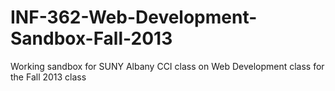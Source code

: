 INF-362-Web-Development-Sandbox-Fall-2013
=========================================

Working sandbox for SUNY Albany CCI class on Web Development class for the Fall 2013 class
